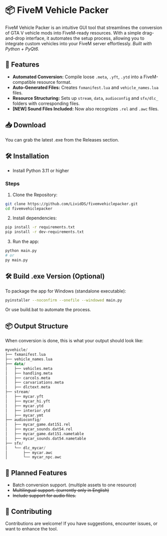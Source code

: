 # 📦 FiveM Vehicle Packer

FiveM Vehicle Packer is an intuitive GUI tool that streamlines the conversion of GTA V vehicle mods into FiveM-ready resources. With a simple drag-and-drop interface, it automates the setup process, allowing you to integrate custom vehicles into your FiveM server effortlessly.
*Built with Python + PyQt6.*

## 🚀 Features
- **Automated Conversion:** Compile loose `.meta`, `.yft`, `.ytd` into a FiveM-compatible resource format.
- **Auto-Generated Files:** Creates `fxmanifest.lua` and `vehicle_names.lua` files.
- **Resource Structuring:** Sets up `stream`, `data`, `audioconfig` and `sfx/dlc_` folders with corresponding files.
- **[NEW] Sound Files Included:** Now also recognizes `.rel` and `.awc` files. 

## 📥 Download
You can grab the latest .exe from the Releases section.

## 🛠️ Installation
- Install Python 3.11 or higher
### Steps
1. Clone the Repository:
```bash
git clone https://github.com/LividDS/fivemvehiclepacker.git
cd fivemvehiclepacker
```
2. Install dependencies:
```bash
pip install -r requirements.txt
pip install -r dev-requirements.txt
```
3. Run the app:
```bash
python main.py
# or
py main.py
```

## 🛠️ Build .exe Version (Optional)
To package the app for Windows (standalone executable):
```bash
pyinstaller --noconfirm --onefile --windowed main.py
```
Or use build.bat to automate the process.

## 📦 Output Structure
When conversion is done, this is what your output should look like:
```kotlin
myvehicle/
├── fxmanifest.lua
├── vehicle_names.lua
├── data/
│   ├── vehicles.meta
│   ├── handling.meta
│   ├── carcols.meta
│   ├── carvariations.meta
│   ├── dlctext.meta
├── stream/
│   ├── mycar.yft
│   ├── mycar_hi.yft
│   ├── mycar.ytd
│   ├── interior.ytd
│   ├── mycar.ymt
├── audioconfig/
│   ├── mycar_game.dat151.rel
│   ├── mycar_sounds.dat54.rel
│   ├── mycar_game.dat151.nametable
│   ├── mycar_sounds.dat54.nametable
├── sfx/
│   └── dlc_mycar/
│       ├── mycar.awc
│       └── mycar_npc.awc
```

## 🧰 Planned Features
- Batch conversion support. (multiple assets to one resource)
- ~~Multilingual support. (currently only in English)~~
- ~~Include support for audio files.~~

## 🤝 Contributing
Contributions are welcome! If you have suggestions, encounter issues, or want to enhance the tool.
